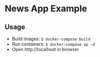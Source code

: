 # News App Example

## Usage

- Build images: `$ docker-compose build`
- Run containers: `$ docker-compose up -d`
- Open http://localhost in browser
